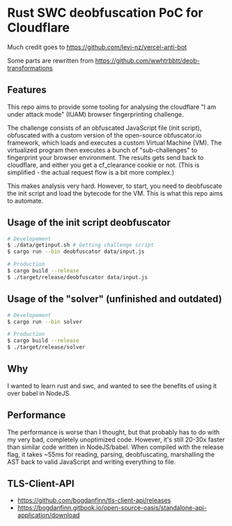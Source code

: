 # Rust SWC deobfuscation PoC for Cloudflare

Much credit goes to https://github.com/levi-nz/vercel-anti-bot

Some parts are rewritten from https://github.com/wwhtrbbtt/deob-transformations

## Features

This repo aims to provide some tooling for analysing the cloudflare "I am under attack mode" (IUAM) browser fingerprinting challenge.

The challenge consists of an obfuscated JavaScript file (init script), obfuscated with a custom version of the open-source obfuscator.io framework, which loads and executes a custom Virtual Machine (VM). The virtualized program then executes a bunch of "sub-challenges" to fingerprint your browser environment. The results gets send back to cloudflare, and either you get a cf_clearance cookie or not. (This is simplified - the actual request flow is a bit more complex.)

This makes analysis very hard. However, to start, you need to deobfuscate the init script and load the bytecode for the VM. This is what this repo aims to automate.

## Usage of the init script deobfuscator

```sh
# Developement
$ ./data/getinput.sh # Getting challenge script
$ cargo run --bin deobfuscator data/input.js

# Production
$ cargo build --release
$ ./target/release/deobfuscator data/input.js
```

## Usage of the "solver" (unfinished and outdated)

```sh
# Developement
$ cargo run --bin solver

# Production
$ cargo build --release
$ ./target/release/solver
```

## Why

I wanted to learn rust and swc, and wanted to see the benefits of using it over babel in NodeJS.

## Performance

The performance is worse than I thought, but that probably has to do with my very bad, completely unoptimized code. However, it's still 20-30x faster than similar code written in NodeJS/babel.
When compiled with the release flag, it takes ~55ms for reading, parsing, deobfuscating, marshalling the AST back to valid JavaScript and writing everything to file.

## TLS-Client-API

- https://github.com/bogdanfinn/tls-client-api/releases
- https://bogdanfinn.gitbook.io/open-source-oasis/standalone-api-application/download
